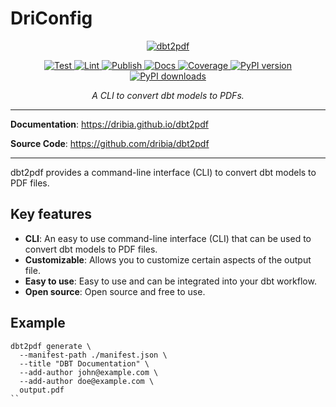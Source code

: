 # DriConfig

<p align="center">
    <a href="https://dribia.github.io/dbt2pdf">
        <picture style="display: block; margin-left: auto; margin-right: auto; width: 40%;">
            <source
                media="(prefers-color-scheme: dark)"
                srcset="https://dribia.github.io/dbt2pdf/img/logo_dribia_blanc_cropped.png"
            >
            <source
                media="(prefers-color-scheme: light)"
                srcset="https://dribia.github.io/dbt2pdf/img/logo_dribia_blau_cropped.png"
            >
            <img
                alt="dbt2pdf"
                src="https://dribia.github.io/dbt2pdf/img/logo_dribia_blau_cropped.png"
            >
        </picture>
    </a>
</p>

<p style="text-align: center">
<a href="https://github.com/dribia/dbt2pdf/actions?query=workflow%3ATest" target="_blank">
    <img src="https://github.com/dribia/dbt2pdf/workflows/Test/badge.svg?query=branch%3Amain" alt="Test">
</a>
<a href="https://github.com/dribia/dbt2pdf/actions?query=workflow%3ALint" target="_blank">
    <img src="https://github.com/dribia/dbt2pdf/workflows/Lint/badge.svg?query=branch%3Amain" alt="Lint">
</a>
<a href="https://github.com/dribia/dbt2pdf/actions?query=workflow%3APublish" target="_blank">
    <img src="https://github.com/dribia/dbt2pdf/workflows/Publish/badge.svg?query=branch%3Amain" alt="Publish">
</a>
<a href="https://github.com/dribia/dbt2pdf/actions?query=workflow%3ADocs" target="_blank">
    <img src="https://github.com/dribia/dbt2pdf/workflows/Docs/badge.svg?query=branch%3Amain" alt="Docs">
</a>
<a href="https://codecov.io/gh/dribia/dbt2pdf" target="_blank">
    <img src="https://img.shields.io/codecov/c/github/dribia/dbt2pdf?color=%2334D058" alt="Coverage">
</a>
<a href="https://pypi.org/project/dbt2pdf" target="_blank">
    <img src="https://img.shields.io/pypi/v/dbt2pdf?color=%2334D058&label=pypi%20package" alt="PyPI version">
</a>
<a href="https://pypistats.org/packages/dbt2pdf" target="_blank">
    <img src="https://img.shields.io/pypi/dm/dbt2pdf?color=%2334D058" alt="PyPI downloads">
</a>
</p>

<p style="text-align: center;">
    <em>A CLI to convert dbt models to PDFs.</em>
</p>

---

**Documentation**: <a href="https://dribia.github.io/dbt2pdf" target="_blank">https://dribia.github.io/dbt2pdf</a>

**Source Code**: <a href="https://github.com/dribia/dbt2pdf" target="_blank">https://github.com/dribia/dbt2pdf</a>

---

dbt2pdf provides a command-line interface (CLI) to convert dbt models to PDF files.

## Key features

* **CLI**: An easy to use command-line interface (CLI) that can be used to convert dbt models to PDF files.
* **Customizable**: Allows you to customize certain aspects of the output file.
* **Easy to use**: Easy to use and can be integrated into your dbt workflow.
* **Open source**: Open source and free to use.

## Example

```commandline
dbt2pdf generate \
  --manifest-path ./manifest.json \
  --title "DBT Documentation" \
  --add-author john@example.com \
  --add-author doe@example.com \
  output.pdf
``
